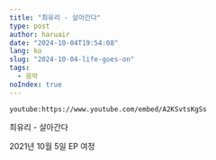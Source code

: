 ```yaml
---
title: "최유리 - 살아간다"
type: post
author: haruair
date: "2024-10-04T19:54:08"
lang: ko
slug: "2024-10-04-life-goes-on"
tags:
  - 음악
noIndex: true
---
```


`youtube:https://www.youtube.com/embed/A2KSvtsKgSs`

최유리 - 살아간다

2021년 10월 5일 EP 여정
